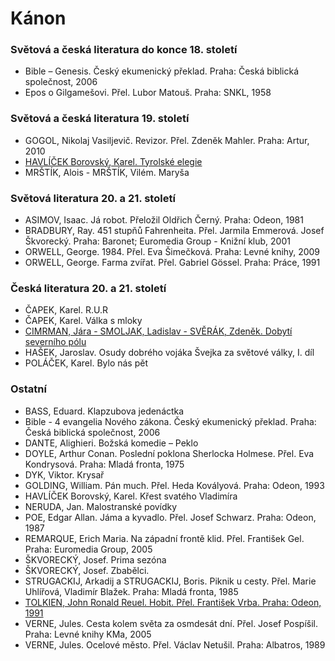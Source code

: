 # Kánon

### Světová a česká literatura do konce 18. století

- Bible – Genesis. Český ekumenický překlad. Praha: Česká biblická společnost, 2006
- Epos o Gilgamešovi. Přel. Lubor Matouš. Praha: SNKL, 1958

### Světová a česká literatura 19. století

- GOGOL, Nikolaj Vasiljevič. Revizor. Přel. Zdeněk Mahler. Praha: Artur, 2010
- [HAVLÍČEK Borovský, Karel. Tyrolské elegie](./pdf/tyrolske_elegie.pdf)
- MRŠTÍK, Alois - MRŠTÍK, Vilém. Maryša

### Světová literatura 20. a 21. století

- ASIMOV, Isaac. Já robot. Přeložil Oldřich Černý. Praha: Odeon, 1981
- BRADBURY, Ray. 451 stupňů Fahrenheita. Přel. Jarmila Emmerová. Josef Škvorecký. Praha: Baronet; Euromedia Group - Knižní klub, 2001
- ORWELL, George. 1984. Přel. Eva Šimečková. Praha: Levné knihy, 2009
- ORWELL, George. Farma zvířat. Přel. Gabriel Gössel. Praha: Práce, 1991

### Česká literatura 20. a 21. století

- ČAPEK, Karel. R.U.R
- ČAPEK, Karel. Válka s mloky
- [CIMRMAN, Jára - SMOLJAK, Ladislav - SVĚRÁK, Zdeněk. Dobytí severního pólu](./pdf/dobyti_severniho_polu.pdf)
- HAŠEK, Jaroslav. Osudy dobrého vojáka Švejka za světové války, I. díl
- POLÁČEK, Karel. Bylo nás pět

### Ostatní

- BASS, Eduard. Klapzubova jedenáctka
- Bible - 4 evangelia Nového zákona. Český ekumenický překlad. Praha: Česká biblická společnost, 2006
- DANTE, Alighieri. Božská komedie – Peklo
- DOYLE, Arthur Conan. Poslední poklona Sherlocka Holmese. Přel. Eva Kondrysová. Praha: Mladá fronta, 1975
- DYK, Viktor. Krysař
- GOLDING, William. Pán much. Přel. Heda Kovályová. Praha: Odeon, 1993
- HAVLÍČEK Borovský, Karel. Křest svatého Vladimíra
- NERUDA, Jan. Malostranské povídky
- POE, Edgar Allan. Jáma a kyvadlo. Přel. Josef Schwarz. Praha: Odeon, 1987
- REMARQUE, Erich Maria. Na západní frontě klid. Přel. František Gel. Praha: Euromedia Group, 2005
- ŠKVORECKÝ, Josef. Prima sezóna
- ŠKVORECKÝ, Josef. Zbabělci.
- STRUGACKIJ, Arkadij a STRUGACKIJ, Boris. Piknik u cesty. Přel. Marie Uhlířová, Vladimír Blažek. Praha: Mladá fronta, 1985
- [TOLKIEN, John Ronald Reuel. Hobit. Přel. František Vrba. Praha: Odeon, 1991](./pdf/hobit.pdf)
- VERNE, Jules. Cesta kolem světa za osmdesát dní. Přel. Josef Pospíšil. Praha: Levné knihy KMa, 2005
- VERNE, Jules. Ocelové město. Přel. Václav Netušil. Praha: Albatros, 1989
